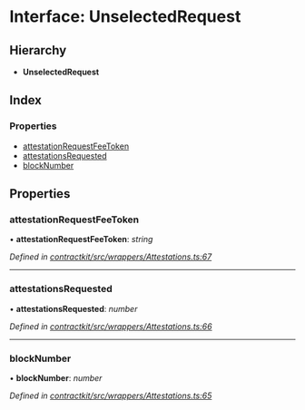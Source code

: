 # Interface: UnselectedRequest

## Hierarchy

* **UnselectedRequest**

## Index

### Properties

* [attestationRequestFeeToken](_contractkit_src_wrappers_attestations_.unselectedrequest.md#attestationrequestfeetoken)
* [attestationsRequested](_contractkit_src_wrappers_attestations_.unselectedrequest.md#attestationsrequested)
* [blockNumber](_contractkit_src_wrappers_attestations_.unselectedrequest.md#blocknumber)

## Properties

###  attestationRequestFeeToken

• **attestationRequestFeeToken**: *string*

*Defined in [contractkit/src/wrappers/Attestations.ts:67](https://github.com/celo-org/celo-monorepo/blob/master/packages/contractkit/src/wrappers/Attestations.ts#L67)*

___

###  attestationsRequested

• **attestationsRequested**: *number*

*Defined in [contractkit/src/wrappers/Attestations.ts:66](https://github.com/celo-org/celo-monorepo/blob/master/packages/contractkit/src/wrappers/Attestations.ts#L66)*

___

###  blockNumber

• **blockNumber**: *number*

*Defined in [contractkit/src/wrappers/Attestations.ts:65](https://github.com/celo-org/celo-monorepo/blob/master/packages/contractkit/src/wrappers/Attestations.ts#L65)*
